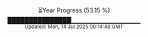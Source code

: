 <p align="center">
⏳Year Progress (53.15 %)<br>
███████████████▁▁▁▁▁▁▁▁▁▁▁▁▁▁▁ <br>
<sub>Updated: Mon, 14 Jul 2025 00:14:48 GMT</sub>
</p>

